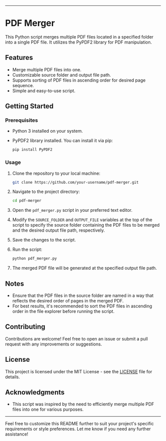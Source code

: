 
---

# PDF Merger

This Python script merges multiple PDF files located in a specified folder into a single PDF file. It utilizes the PyPDF2 library for PDF manipulation.

## Features

- Merge multiple PDF files into one.
- Customizable source folder and output file path.
- Supports sorting of PDF files in ascending order for desired page sequence.
- Simple and easy-to-use script.

## Getting Started

### Prerequisites

- Python 3 installed on your system.
- PyPDF2 library installed. You can install it via pip:

    ```bash
    pip install PyPDF2
    ```

### Usage

1. Clone the repository to your local machine:

    ```bash
    git clone https://github.com/your-username/pdf-merger.git
    ```

2. Navigate to the project directory:

    ```bash
    cd pdf-merger
    ```

3. Open the `pdf_merger.py` script in your preferred text editor.

4. Modify the `SOURCE_FOLDER` and `OUTPUT_FILE` variables at the top of the script to specify the source folder containing the PDF files to be merged and the desired output file path, respectively.

5. Save the changes to the script.

6. Run the script:

    ```bash
    python pdf_merger.py
    ```

7. The merged PDF file will be generated at the specified output file path.

## Notes

- Ensure that the PDF files in the source folder are named in a way that reflects the desired order of pages in the merged PDF.
- For best results, it's recommended to sort the PDF files in ascending order in the file explorer before running the script.

## Contributing

Contributions are welcome! Feel free to open an issue or submit a pull request with any improvements or suggestions.

## License

This project is licensed under the MIT License - see the [LICENSE](LICENSE) file for details.

## Acknowledgments

- This script was inspired by the need to efficiently merge multiple PDF files into one for various purposes.

---

Feel free to customize this README further to suit your project's specific requirements or style preferences. Let me know if you need any further assistance!
